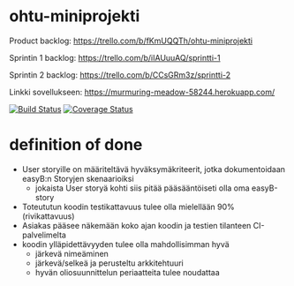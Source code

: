 # ohtu-miniprojekti
Product backlog:
https://trello.com/b/fKmUQQTh/ohtu-miniprojekti

Sprintin 1 backlog:
https://trello.com/b/iIAUuuAQ/sprintti-1

Sprintin 2 backlog:
https://trello.com/b/CCsGRm3z/sprintti-2

Linkki sovellukseen:
https://murmuring-meadow-58244.herokuapp.com/

[![Build Status](https://travis-ci.org/henrimmo/ohtu-miniprojekti.png)](https://travis-ci.org/henrimmo/ohtu-miniprojekti)
[![Coverage Status](https://coveralls.io/repos/github/henrimmo/ohtu-miniprojekti/badge.svg?branch=master)](https://coveralls.io/github/henrimmo/ohtu-miniprojekti?branch=master)

# definition of done

- User storyille on määriteltävä hyväksymäkriteerit, jotka dokumentoidaan easyB:n Storyjen skenaarioiksi
  - jokaista User storyä kohti siis pitää pääsääntöiseti olla oma easyB-story
- Toteututun koodin testikattavuus tulee olla mielellään 90% (rivikattavuus)
- Asiakas pääsee näkemään koko ajan koodin ja testien tilanteen CI-palvelimelta
- koodin ylläpidettävyyden tulee olla mahdollisimman hyvä
  - järkevä nimeäminen
  - järkevä/selkeä ja perusteltu arkkitehtuuri
  - hyvän oliosuunnittelun periaatteita tulee noudattaa
